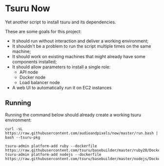 # Tsuru Now

Yet another script to install tsuru and its dependencies.

These are some goals for this project:

* It should run without interaction and deliver a working environment;
* It shouldn't be a problem to run the script multiple times on the same machine;
* It should work on existing machines that might already have some components installed;
* It should allow parameters to install a single role:
    * API node
    * Docker node
    * Load balancer node
* A web UI to automatically run it on EC2 instances

## Running

Running the command below should already create a working tsuru environment:

```
curl -sL https://raw.githubusercontent.com/audioandpixels/now/master/run.bash | bash --tsuru-pkg
```

```
tsuru-admin platform-add ruby --dockerfile https://raw.githubusercontent.com/tsuru/basebuilder/master/ruby20/Dockerfile
tsuru-admin platform-add nodejs --dockerfile https://raw.githubusercontent.com/tsuru/basebuilder/master/nodejs/Dockerfile
```
